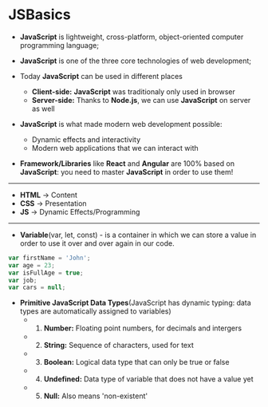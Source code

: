 # JSBasics

- **JavaScript** is lightweight, cross-platform, object-oriented computer programming language;

- **JavaScript** is one of the three core technologies of web development;

- Today **JavaScript** can be used in different places
  - **Client-side:** **JavaScript** was traditionaly only used in browser
  - **Server-side:** Thanks to **Node.js**, we can use **JavaScript** on server as well

- **JavaScript** is what made modern web development possible:
  - Dynamic effects and interactivity
  - Modern web applications that we can interact with

- **Framework/Libraries** like **React** and **Angular** are 100% based on **JavaScript**: you need to master **JavaScript** in order to use them!

--------------------------------------------------

- **HTML** -> Content
- **CSS** -> Presentation
- **JS** -> Dynamic Effects/Programming

--------------------------------------------------

- **Variable**(var, let, const) - is a container in which we can store a value in order to use it over and over again in our code.

```javascript
var firstName = 'John';
var age = 23;
var isFullAge = true;
var job;
var cars = null;
```

- **Primitive JavaScript Data Types**(JavaScript has dynamic typing: data types are automatically assigned to variables)
  - 1. **Number:** Floating point numbers, for decimals and intergers
  - 2. **String:** Sequence of characters, used for text
  - 3. **Boolean:** Logical data type that can only be true or false
  - 4. **Undefined:** Data type of variable that does not have a value yet
  - 5. **Null:** Also means 'non-existent'
